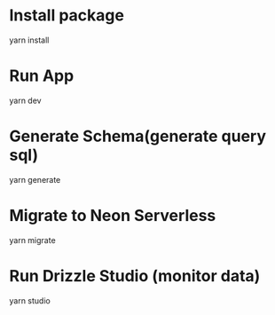 # Install package

yarn install

# Run App

yarn dev

# Generate Schema(generate query sql)

yarn generate

# Migrate to Neon Serverless

yarn migrate

# Run Drizzle Studio (monitor data)

yarn studio
